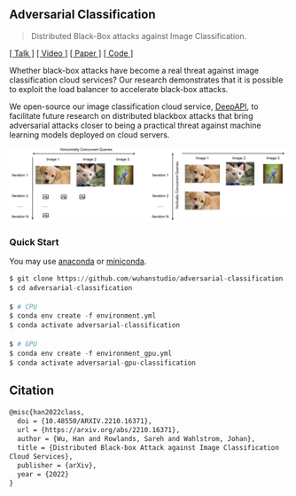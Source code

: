 ## Adversarial Classification

> Distributed Black-Box attacks against Image Classification.

[[ Talk ]](https://distributed.wuhanstudio.uk) [[ Video ]]() [[ Paper ]](https://arxiv.org/abs/2210.16371) [[ Code ]](https://github.com/wuhanstudio/adversarial-classification)

Whether black-box attacks have become a real threat against image classification cloud services? Our research demonstrates that it is possible to exploit the load balancer to accelerate black-box attacks.

We open-source our image classification cloud service, [DeepAPI](https://github.com/wuhanstudio/deepapi), to facilitate future research on distributed blackbox attacks that bring adversarial attacks closer to being a practical threat against machine learning models deployed on cloud servers.

![](docs/distribution.jpg)


### Quick Start

You may use [anaconda](https://www.continuum.io/downloads) or [miniconda](https://conda.io/miniconda.html). 

```python
$ git clone https://github.com/wuhanstudio/adversarial-classification
$ cd adversarial-classification

$ # CPU
$ conda env create -f environment.yml
$ conda activate adversarial-classification

$ # GPU
$ conda env create -f environment_gpu.yml
$ conda activate adversarial-gpu-classification
```

## Citation

```
@misc{han2022class,
  doi = {10.48550/ARXIV.2210.16371},
  url = {https://arxiv.org/abs/2210.16371},
  author = {Wu, Han and Rowlands, Sareh and Wahlstrom, Johan},
  title = {Distributed Black-box Attack against Image Classification Cloud Services},
  publisher = {arXiv},
  year = {2022}
}
```
